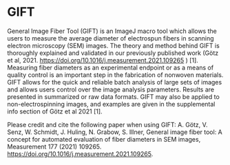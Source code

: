 # GIFT
General Image Fiber Tool (GIFT) is an ImageJ macro tool which allows the users to measure the average diameter of electrospun fibers in scanning electron microscopy (SEM) images. The theory and method behind GIFT is thoroughly explained and validated in our previously published work (Götz et al, 2021. https://doi.org/10.1016/j.measurement.2021.109265 ) [1].  Measuring fiber diameters as an experimental endpoint or as a means of quality control is an important step in the fabrication of nonwoven materials. GIFT allows for the quick and reliable batch analysis of large sets of images and allows users control over the image analysis parameters. Results are presented in summarized or raw data formats. GIFT may also be applied to non-electrospinning images, and examples are given in the supplemental info section of Götz et al 2021 [1]. 

Please credit and cite the following paper when using GIFT: 
A. Götz, V. Senz, W. Schmidt, J. Huling, N. Grabow, S. Illner, General image fiber tool: A concept for automated evaluation of fiber diameters in SEM images, Measurement 177 (2021) 109265. https://doi.org/10.1016/j.measurement.2021.109265.
